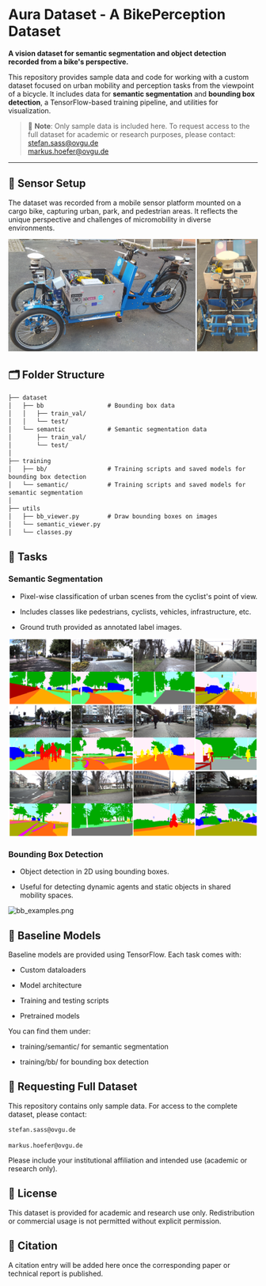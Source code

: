 # Aura Dataset - A BikePerception Dataset 

**A vision dataset for semantic segmentation and object detection recorded from a bike's perspective.**

This repository provides sample data and code for working with a custom dataset focused on urban mobility and perception tasks from the viewpoint of a bicycle. It includes data for **semantic segmentation** and **bounding box detection**, a TensorFlow-based training pipeline, and utilities for visualization.

> 📧 **Note**: Only sample data is included here. To request access to the full dataset for academic or research purposes, please contact:  
> [stefan.sass@ovgu.de](mailto:stefan.sass@ovgu.de)  
> [markus.hoefer@ovgu.de](mailto:markus.hoefer@ovgu.de)

---

## 📸 Sensor Setup

The dataset was recorded from a mobile sensor platform mounted on a cargo bike, capturing urban, park, and pedestrian areas.
It reflects the unique perspective and challenges of micromobility in diverse environments.

![sensor_platform.jpg](doc/aura_bike.jpg)


## 🗂️ Folder Structure

```
├── dataset
│   ├── bb                  # Bounding box data
│   │   ├── train_val/
│   │   └── test/
│   └── semantic            # Semantic segmentation data
│       ├── train_val/
│       └── test/
│
├── training
│   ├── bb/                 # Training scripts and saved models for bounding box detection
│   └── semantic/           # Training scripts and saved models for semantic segmentation
│
├── utils
│   ├── bb_viewer.py        # Draw bounding boxes on images 
│   └── semantic_viewer.py
│   └── classes.py 

```

## 🧠 Tasks

### Semantic Segmentation

- Pixel-wise classification of urban scenes from the cyclist's point of view.

- Includes classes like pedestrians, cyclists, vehicles, infrastructure, etc.

- Ground truth provided as annotated label images.

![semantic_examples.png](doc/semantic_examples.png)



### Bounding Box Detection

- Object detection in 2D using bounding boxes.

- Useful for detecting dynamic agents and static objects in shared mobility spaces.

![bb_examples.png](doc/bb_examples.png)

## 🔬 Baseline Models

Baseline models are provided using TensorFlow. Each task comes with:

- Custom dataloaders

- Model architecture

- Training and testing scripts

- Pretrained models 

You can find them under:

- training/semantic/ for semantic segmentation

- training/bb/ for bounding box detection


## 📩 Requesting Full Dataset

This repository contains only sample data. For access to the complete dataset, please contact:

    stefan.sass@ovgu.de

    markus.hoefer@ovgu.de

Please include your institutional affiliation and intended use (academic or research only).


## 📄 License

This dataset is provided for academic and research use only. 
Redistribution or commercial usage is not permitted without explicit permission.


## 🔗 Citation

A citation entry will be added here once the corresponding paper or technical report is published.